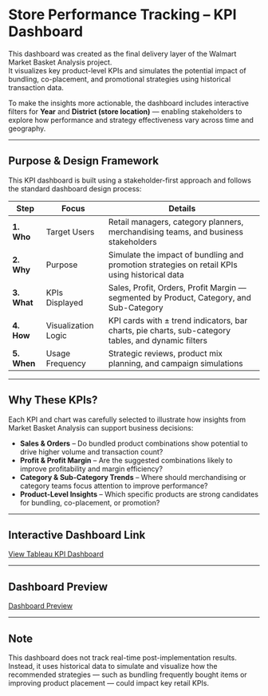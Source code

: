 # Store Performance Tracking – KPI Dashboard

This dashboard was created as the final delivery layer of the Walmart Market Basket Analysis project.  
It visualizes key product-level KPIs and simulates the potential impact of bundling, co-placement, and promotional strategies using historical transaction data.

To make the insights more actionable, the dashboard includes interactive filters for **Year** and **District (store location)** — enabling stakeholders to explore how performance and strategy effectiveness vary across time and geography.

---

## Purpose & Design Framework

This KPI dashboard is built using a stakeholder-first approach and follows the standard dashboard design process:

| Step | Focus | Details |
|------|-------|---------|
| **1. Who** | Target Users | Retail managers, category planners, merchandising teams, and business stakeholders |
| **2. Why** | Purpose | Simulate the impact of bundling and promotion strategies on retail KPIs using historical data |
| **3. What** | KPIs Displayed | Sales, Profit, Orders, Profit Margin — segmented by Product, Category, and Sub-Category |
| **4. How** | Visualization Logic | KPI cards with ± trend indicators, bar charts, pie charts, sub-category tables, and dynamic filters |
| **5. When** | Usage Frequency | Strategic reviews, product mix planning, and campaign simulations |

---

## Why These KPIs?

Each KPI and chart was carefully selected to illustrate how insights from Market Basket Analysis can support business decisions:

- **Sales & Orders** – Do bundled product combinations show potential to drive higher volume and transaction count?  
- **Profit & Profit Margin** – Are the suggested combinations likely to improve profitability and margin efficiency?  
- **Category & Sub-Category Trends** – Where should merchandising or category teams focus attention to improve performance?  
- **Product-Level Insights** – Which specific products are strong candidates for bundling, co-placement, or promotion?

---

## Interactive Dashboard Link

[View Tableau KPI Dashboard](https://public.tableau.com/views/WalmartProductPerformanceDashboard/Dashboard1)

---

## Dashboard Preview

[Dashboard Preview](./dashboard_screenshot.png)

---

## Note

This dashboard does not track real-time post-implementation results.  
Instead, it uses historical data to simulate and visualize how the recommended strategies — such as bundling frequently bought items or improving product placement — could impact key retail KPIs.
